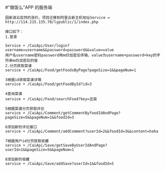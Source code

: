 #"做饭么"APP 的服务端


	因新浪云突然的涨价，项目迁移到阿里云新主机地址Service = http://114.215.135.70/lypublic/1/index.php
	
	接口如下：
	1.登录
	
	Service + /CaiApi/User/login?username=username&&password=password&&value=value
	用户名username密码password用md5加密后传输，value为username+password+key的字符串md5加密后的值
	2.分页获取菜谱
	service + /CaiApi/Food/getFoodsByPage?pageSize=1&&pageNum=1

	3根据id获取菜谱详情
	service + /CaiApi/Food/getFoodById?id=3

	4查询菜谱
	service + /CaiApi/Food/searchFood?key=豆腐

	5根据菜谱分页获取评论
	service + /CaiApi/Comment/getCommentByfoodIdAndPage?pageSize=5&&pageNum=1&&foodId=3

	6添加新的评论接口
	service + /CaiApi/Comment/addComment?userId=2&&foodId=3&&content=haha

	7根据用户id分页获取收藏
	service + /CaiApi/Save/getSaveByUserIdAndPage?userId=1&&pageSize=5&&pageNum=1
	
	8添加新的收藏
	service + /CaiApi/Save/addSave?userId=1&&foodId=5
